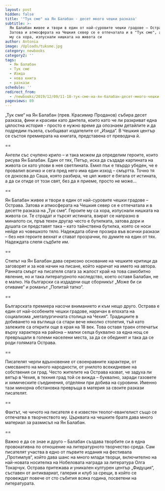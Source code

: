 ```yaml
---
layout: post
hidden: false
title: '"Тук сме" на Ян Балабан - десет много чешки разказа'
subtitle: >-
  Ян Балабан живее и твори в един от най-суровите чешки градове – Острава.
  Затова и атмосферата на Чешкия север се е отпечатала и в "Тук сме", а героите
  му са хора, изпуснали нишката на живота си
author: Antonia
image: /Uploads/tuksme.jpg
category: newbooks
category2: ''
tags:
  - Ян Балабан
  - Тук сме
  - Изида
  - нова книга
  - разкази
schedule: ''
redirect_from:
  - /newbooks/2019/12/09/11-18-тук-сме-на-ян-балабан-десет-много-чешки-разказа
pageviews: 89
---
```

„Тук сме“ на Ян Балабан (прев. Красимир Проданов) събира десет разказа, фини и красиви като дантела, които като че ли разкриват една цялостна история - просто е нужно време да опознаем детайлите и да подредим пъзела, съобщават издателите от „Изида“. В Чешкия център се състоя премиерата на книгата, представена от преводача й. 

\==

Ангели със счупено крило – и така можем да определим героите, които рисува Ян Балабан. Един от тях, Петър, иска да създаде картината на живота си като улови в нея светлината. Емил пък е твърдо убеден, че е провалил всичко и сега пред него има един изход – смъртта. Точно тя се докосва до Саша, която разбира, че цял живот е бягала от истината, а да си отиде от този свят, без да я приеме, просто не може...

\==

Ян Балабан живее и твори в един от най-суровите чешки градове – Острава. Затова и атмосферата на Чешкия север се е отпечатала и в десетте разказа на „Тук сме“. Героите му са хора, изпуснали нишката на живота си. Те страдат и търсят истината, взират се напразно в миналото си, пръв техен другар често е бутилката, затова дори и душата си представят така – като тайнствена бутилка, която се носи нейде из човешкото тяло. Надеждата обаче прозира във всички разкази – без нея героите вехнат и стават прозрачни, по думите на един от тях. Надеждата слепя съдбите им.

\==

Стилът на Ян Балабан дава сериозно основание на чешките критици да заговорят и за нов начин на писане, който наричат на името на автора. Ранната смърт на писателя слага за жалост край на това самобитно явление, но и така литературното наследство, което оставя Балабан, не е малко. На български са издадени още сборникът „Може би си отиваме“ и романът „Попитай татко“.

\==

Българската премиера насочи вниманието и към нещо друго. Острава е един от най-особените чешки градове, наричан в епохата на социализма „металургичната столица на Чехия“. Традициите в добиването на въглища са стари вече няколко столетия, тъй като залежите са открити още в края на 18 век. Това оставя траен отпечатък върху характера на района – малки селца буквално за една нощ се превръщали в големи населени места, за да се обединят и така да се роди голямата Острава. 

\==

Писателят черпи вдъхновение от своенравните характери, от смесването на много народности, от унилото всекидневие на собствения си град. Често жителите на Острава казват, че задуха ли вятър в Чехия, в техния град той се вижда – буквално, заради газовете и химическите съединения, отделяни при добива на суровини. Именно тази минорна обстановка превръща в материя за своите разкази писателят. 

\==

Фактът, че чичото на писателя е е известен теолог-евангелист също се отпечатва в творчеството му. Църквата на чешките братя дава много материал за размисъл на Ян Балабан. 

\==

Важно е да се знае и друго – Балабан създава творбите си в една провокативна по отношение на литературното творчество среда. Сам писателят участва в едно от първите издания на фестивала „Протимлув“, който дава шанс на много млади творци, включително на най-новата носителка на Нобеловата награда за литература Олга Токарчук. Острава притежава и уникален културен център „Фидуция“, съставен от антиквариат, галерия и клуб за срещи, в който се провеждат повече от сто събития всяка година, посветени на литературата.
